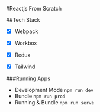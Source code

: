 #Reactjs From Scratch

##Tech Stack
-[x] Webpack
-[x] Workbox
-[x] Redux
-[x] Tailwind


###Running Apps
- Development Mode
``
npm run dev
``
- Bundle
    ``
    npm run prod
    ``
- Running & Bundle
``
npm run serve
``